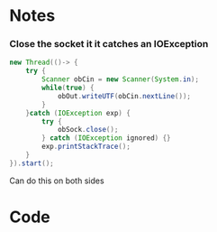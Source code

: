 # Notes
### Close the socket it it catches an IOException
```java
new Thread(()-> {  
    try {  
        Scanner obCin = new Scanner(System.in);  
        while(true) {  
            obOut.writeUTF(obCin.nextLine());  
        }  
    }catch (IOException exp) {  
        try {  
            obSock.close();  
        } catch (IOException ignored) {}  
        exp.printStackTrace();  
    }  
}).start();
```
Can do this on both sides

# Code
